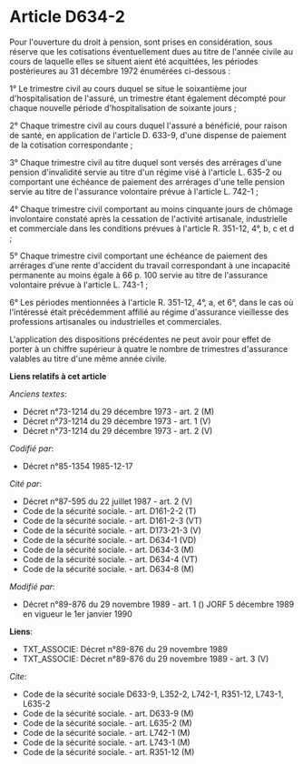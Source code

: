 # Article D634-2

Pour l'ouverture du droit à pension, sont prises en considération, sous réserve que les cotisations éventuellement dues au
titre de l'année civile au cours de laquelle elles se situent aient été acquittées, les périodes postérieures au 31 décembre
1972 énumérées ci-dessous :

1° Le trimestre civil au cours duquel se situe le soixantième jour d'hospitalisation de l'assuré, un trimestre étant
également décompté pour chaque nouvelle période d'hospitalisation de soixante jours ;

2° Chaque trimestre civil au cours duquel l'assuré a bénéficié, pour raison de santé, en application de l'article D. 633-9,
d'une dispense de paiement de la cotisation correspondante ;

3° Chaque trimestre civil au titre duquel sont versés des arrérages d'une pension d'invalidité servie au titre d'un régime
visé à l'article L. 635-2 ou comportant une échéance de paiement des arrérages d'une telle pension servie au titre de
l'assurance volontaire prévue à l'article L. 742-1 ;

4° Chaque trimestre civil comportant au moins cinquante jours de chômage involontaire constaté après la cessation de
l'activité artisanale, industrielle et commerciale dans les conditions prévues à l'article R. 351-12, 4°, b, c et d ;

5° Chaque trimestre civil comportant une échéance de paiement des arrérages d'une rente d'accident du travail correspondant à
une incapacité permanente au moins égale à 66 p. 100 servie au titre de l'assurance volontaire prévue à l'article L. 743-1 ;

6° Les périodes mentionnées à l'article R. 351-12, 4°, a, et 6°, dans le cas où l'intéressé était précédemment affilié au
régime d'assurance vieillesse des professions artisanales ou industrielles et commerciales.

L'application des dispositions précédentes ne peut avoir pour effet de porter à un chiffre supérieur à quatre le nombre de
trimestres d'assurance valables au titre d'une même année civile.

**Liens relatifs à cet article**

_Anciens textes_:

  - Décret n°73-1214 du 29 décembre 1973 - art. 2 (M)
  - Décret n°73-1214 du 29 décembre 1973 - art. 1 (V)
  - Décret n°73-1214 du 29 décembre 1973 - art. 2 (V)

_Codifié par_:

  - Décret n°85-1354 1985-12-17

_Cité par_:

  - Décret n°87-595 du 22 juillet 1987 - art. 2 (V)
  - Code de la sécurité sociale. - art. D161-2-2 (T)
  - Code de la sécurité sociale. - art. D161-2-3 (VT)
  - Code de la sécurité sociale. - art. D173-21-3 (V)
  - Code de la sécurité sociale. - art. D634-1 (VD)
  - Code de la sécurité sociale. - art. D634-3 (M)
  - Code de la sécurité sociale. - art. D634-4 (VT)
  - Code de la sécurité sociale. - art. D634-8 (M)

_Modifié par_:

  - Décret n°89-876 du 29 novembre 1989 - art. 1 () JORF 5 décembre 1989 en vigueur le 1er janvier 1990

**Liens**:

  - TXT_ASSOCIE: Décret n°89-876 du 29 novembre 1989
  - TXT_ASSOCIE: Décret n°89-876 du 29 novembre 1989 - art. 3 (V)

_Cite_:

  - Code de la sécurité sociale D633-9, L352-2, L742-1, R351-12, L743-1, L635-2
  - Code de la sécurité sociale. - art. D633-9 (M)
  - Code de la sécurité sociale. - art. L635-2 (M)
  - Code de la sécurité sociale. - art. L742-1 (M)
  - Code de la sécurité sociale. - art. L743-1 (M)
  - Code de la sécurité sociale. - art. R351-12 (M)
